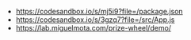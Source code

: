 * https://codesandbox.io/s/mj5i9?file=/package.json
* https://codesandbox.io/s/3gzq7?file=/src/App.js
* https://lab.miguelmota.com/prize-wheel/demo/

